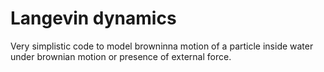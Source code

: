 # Langevin dynamics
Very simplistic code to model browninna motion of a particle inside water under brownian motion or presence of external force. 
